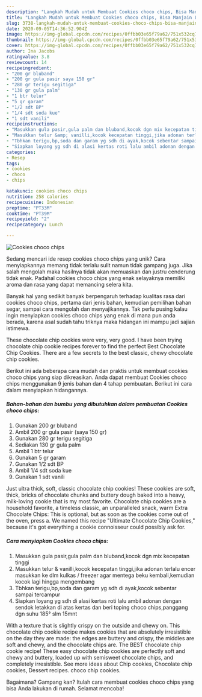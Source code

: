 ```yaml
---
description: "Langkah Mudah untuk Membuat Cookies choco chips, Bisa Manjain Lidah"
title: "Langkah Mudah untuk Membuat Cookies choco chips, Bisa Manjain Lidah"
slug: 3738-langkah-mudah-untuk-membuat-cookies-choco-chips-bisa-manjain-lidah
date: 2020-09-05T14:36:52.904Z
image: https://img-global.cpcdn.com/recipes/0ffbb03e65f79a62/751x532cq70/cookies-choco-chips-foto-resep-utama.jpg
thumbnail: https://img-global.cpcdn.com/recipes/0ffbb03e65f79a62/751x532cq70/cookies-choco-chips-foto-resep-utama.jpg
cover: https://img-global.cpcdn.com/recipes/0ffbb03e65f79a62/751x532cq70/cookies-choco-chips-foto-resep-utama.jpg
author: Ina Jacobs
ratingvalue: 3.8
reviewcount: 14
recipeingredient:
- "200 gr bluband"
- "200 gr gula pasir saya 150 gr"
- "280 gr terigu segitiga"
- "130 gr gula palm"
- "1 btr telur"
- "5 gr garam"
- "1/2 sdt BP"
- "1/4 sdt soda kue"
- "1 sdt vanili"
recipeinstructions:
- "Masukkan gula pasir,gula palm dan bluband,kocok dgn mix kecepatan tinggi"
- "Masukkan telur &amp; vanilli,kocok kecepatan tinggi,jika adonan terlalu encer masukkan ke dlm kulkas / freezer agar mentega beku kembali,kemudian kocok lagi hingga mengembang"
- "Tbhkan terigu,bp,soda dan garam yg sdh di ayak,kocok sebentar sampai tercampur"
- "Siapkan loyang yg sdh di alasi kertas roti lalu ambil adonan dengan sendok letakkan di atas kertas dan beri toping choco chips,panggang dgn suhu 185° slm 15mnt"
categories:
- Resep
tags:
- cookies
- choco
- chips

katakunci: cookies choco chips 
nutrition: 258 calories
recipecuisine: Indonesian
preptime: "PT33M"
cooktime: "PT39M"
recipeyield: "2"
recipecategory: Lunch

---
```



![Cookies choco chips](https://img-global.cpcdn.com/recipes/0ffbb03e65f79a62/751x532cq70/cookies-choco-chips-foto-resep-utama.jpg)

Sedang mencari ide resep cookies choco chips yang unik? Cara menyiapkannya memang tidak terlalu sulit namun tidak gampang juga. Jika salah mengolah maka hasilnya tidak akan memuaskan dan justru cenderung tidak enak. Padahal cookies choco chips yang enak selayaknya memiliki aroma dan rasa yang dapat memancing selera kita.

Banyak hal yang sedikit banyak berpengaruh terhadap kualitas rasa dari cookies choco chips, pertama dari jenis bahan, kemudian pemilihan bahan segar, sampai cara mengolah dan menyajikannya. Tak perlu pusing kalau ingin menyiapkan cookies choco chips yang enak di mana pun anda berada, karena asal sudah tahu triknya maka hidangan ini mampu jadi sajian istimewa.

These chocolate chip cookies were very, very good. I have been trying chocolate chip cookie recipes forever to find the perfect Best Chocolate Chip Cookies. There are a few secrets to the best classic, chewy chocolate chip cookies.


Berikut ini ada beberapa cara mudah dan praktis untuk membuat cookies choco chips yang siap dikreasikan. Anda dapat membuat Cookies choco chips menggunakan 9 jenis bahan dan 4 tahap pembuatan. Berikut ini cara dalam menyiapkan hidangannya.

<!--inarticleads1-->

##### Bahan-bahan dan bumbu yang dibutuhkan dalam pembuatan Cookies choco chips:

1. Gunakan 200 gr bluband
1. Ambil 200 gr gula pasir (saya 150 gr)
1. Gunakan 280 gr terigu segitiga
1. Sediakan 130 gr gula palm
1. Ambil 1 btr telur
1. Gunakan 5 gr garam
1. Gunakan 1/2 sdt BP
1. Ambil 1/4 sdt soda kue
1. Gunakan 1 sdt vanili


Just ultra thick, soft, classic chocolate chip cookies! These cookies are soft, thick, bricks of chocolate chunks and buttery dough baked into a heavy, milk-loving cookie that is my most favorite. Chocolate chip cookies are a household favorite, a timeless classic, an unparalleled snack, warm Extra Chocolate Chips: This is optional, but as soon as the cookies come out of the oven, press a. We named this recipe &#34;Ultimate Chocolate Chip Cookies,&#34; because it&#39;s got everything a cookie connoisseur could possibly ask for. 

<!--inarticleads2-->

##### Cara menyiapkan Cookies choco chips:

1. Masukkan gula pasir,gula palm dan bluband,kocok dgn mix kecepatan tinggi
1. Masukkan telur &amp; vanilli,kocok kecepatan tinggi,jika adonan terlalu encer masukkan ke dlm kulkas / freezer agar mentega beku kembali,kemudian kocok lagi hingga mengembang
1. Tbhkan terigu,bp,soda dan garam yg sdh di ayak,kocok sebentar sampai tercampur
1. Siapkan loyang yg sdh di alasi kertas roti lalu ambil adonan dengan sendok letakkan di atas kertas dan beri toping choco chips,panggang dgn suhu 185° slm 15mnt


With a texture that is slightly crispy on the outside and chewy on. This chocolate chip cookie recipe makes cookies that are absolutely irresistible on the day they are made: the edges are buttery and crispy, the middles are soft and chewy, and the chocolate chips are. The BEST chocolate chip cookie recipe! These easy chocolate chip cookies are perfectly soft and chewy and buttery, loaded up with semisweet chocolate chips, and completely irresistible. See more ideas about Chip cookies, Chocolate chip cookies, Dessert recipes. choco chip cookies. 

Bagaimana? Gampang kan? Itulah cara membuat cookies choco chips yang bisa Anda lakukan di rumah. Selamat mencoba!

